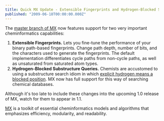 ```yaml
---
title: Quick MX Update - Extensible Fingerprints and Hydrogen-Blocked Substructure Queries
published: "2009-06-18T00:00:00.000Z"
---
```


The [master branch of MX](http://github.com/metamolecular/mx/tree/master) now features support for two very important cheminformatics capabilities:

1.  **Extensible Fingerprints.** Lets you fine-tune the performance of your binary path-based fingerprints. Change path depth, number of bits, and the characters used to generate the fingerprints. The default implementation differentiates cycle paths from non-cycle paths, as well as unsaturated from saturated atom types.
2.  **Hydrogen-Blocked Substructure Queries.** Chemists are accustomed to using a substructure search idiom in which [explicit hydrogen means a blocked position](http://depth-first.com/articles/2009/03/05/substructure-search-idoms-hydrogen-means-block-substitution). MX now has full support for this way of searching chemical databases.

Although it's too late to include these changes into the upcoming 1.0 release of MX, watch for them to appear in 1.1.

[MX](http://metamolecular.com/mx) is a toolkit of essential cheminformatics models and algorithms that emphasizes efficiency, modularity, and readability.
